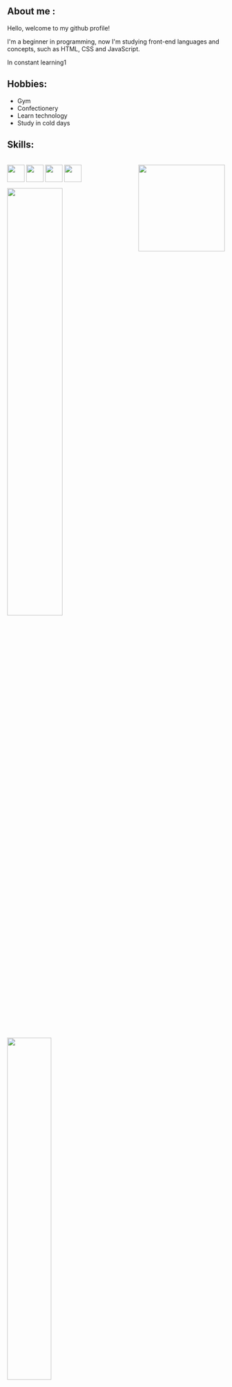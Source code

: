 ## About me  :
<p>Hello, welcome to my github profile!</p>
<p>I'm a beginner in programming, now I'm studying front-end languages ​​and concepts, such as HTML, CSS and JavaScript.</p>
<p>In constant learning1</p>

## Hobbies:

<ul>
    <li> Gym</li>
    <li> Confectionery</li>
    <li> Learn technology </li>
    <li> Study in cold days</li>
</ul>
<p></p>

## Skills:

<div style="display: inline_block"><br>
<img width="40em"  align="center" src="https://cdn.jsdelivr.net/gh/devicons/devicon/icons/python/python-original.svg" />
<img width="40em"  align="center" src="https://cdn.jsdelivr.net/gh/devicons/devicon/icons/html5/html5-original.svg" />
<img width="40em"  align="center" src="https://cdn.jsdelivr.net/gh/devicons/devicon/icons/css3/css3-original.svg" />     
<img width="40em"  align="center" src="https://cdn.jsdelivr.net/gh/devicons/devicon/icons/javascript/javascript-original.svg" />
    <a href="https://picasion.com/">
    <img width="200" heigth="200" align="right" src="https://i.picasion.com/pic92/d9476816fb744dd77237d4f3c4376f21.gif" alt="">
</a>
</div>
<p> </p>

  <a href="https://github.com/anuraghazra/convoychat" margin-left="auto">
    <img width="50.3%" align="center" src="https://github-readme-stats.vercel.app/api?username=kamyllevictoria&show_icons=true&theme=dracula" />
  </a>
<a href="https://github.com/anuraghazra/github-readme-stats">
    <img img width="45%" align="center" src="https://github-readme-stats.vercel.app/api/top-langs/?username=kamyllevictoria&layout=compact&theme=dracula" />
  </a>  
  <p></p>
   <a href = "mailto:kamylle.dev@gmail.com"><img src="https://img.shields.io/badge/-Gmail-%23333?style=for-the-badge&logo=gmail&logoColor=white" target="_blank"></a>
  <a href="https://www.linkedin.com/in/kamylle-bellini-15b866267/" target="_blank"><img src="https://img.shields.io/badge/-LinkedIn-%230077B5?style=for-the-badge&logo=linkedin&logoColor=white" target="_blank"></a> 
  

